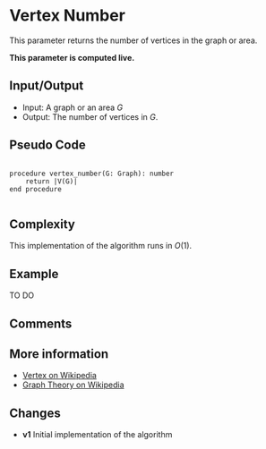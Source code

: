 # Vertex Number
This parameter returns the number of vertices in the graph or area.

**This parameter is computed live.**

## Input/Output
- Input: A graph or an area $G$
- Output: The number of vertices in $G$.

## Pseudo Code

```

procedure vertex_number(G: Graph): number
    return |V(G)|
end procedure


```

## Complexity
This implementation of the algorithm runs in $O(1)$.

## Example
TO DO
 
## Comments

## More information
  - [Vertex on Wikipedia](https://en.wikipedia.org/wiki/Vertex_(graph_theory)) 
  - [Graph Theory on Wikipedia](https://en.wikipedia.org/wiki/Graph_theory)

## Changes

  - **v1** Initial implementation of the algorithm 